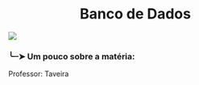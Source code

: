 
### <h1 align="center"> Banco de Dados </h1>
<img src = "https://www.slashfilm.com/img/gallery/crowley-and-aziraphale-are-closer-than-ever-in-good-omens-season-2/l-intro-1688853373.jpg">
<h3> ╰┈➤ Um pouco sobre a matéria:  </h3>
<p> Professor: Taveira </p>
   <h3 align="center">
